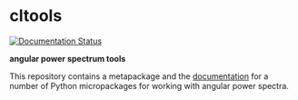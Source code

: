 # cltools

[![Documentation Status](https://readthedocs.org/projects/cltools/badge/?version=latest)](https://cltools.readthedocs.io/?badge=latest)

**angular power spectrum tools**

This repository contains a metapackage and the [documentation] for a number of
Python micropackages for working with angular power spectra.

[documentation]: https://cltools.readthedocs.io/
